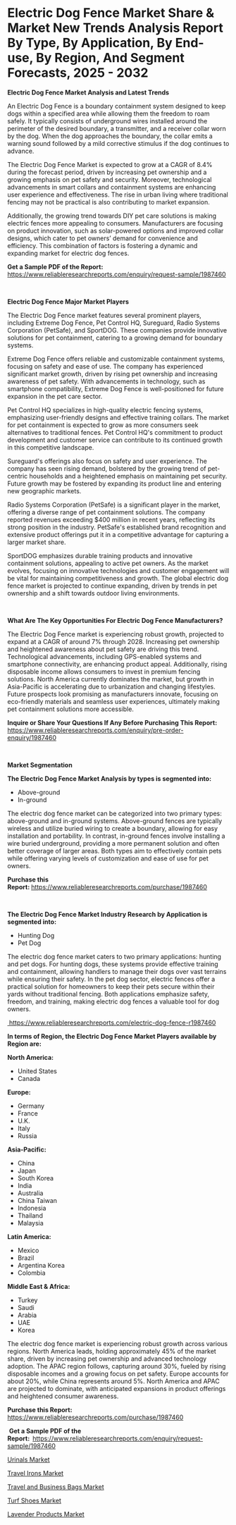 <p><h1>Electric Dog Fence Market Share & Market New Trends Analysis Report By Type, By Application, By End-use, By Region, And Segment Forecasts, 2025 - 2032</h1></p><p><strong>Electric Dog Fence Market Analysis and Latest Trends</strong></p>
<p><p>An Electric Dog Fence is a boundary containment system designed to keep dogs within a specified area while allowing them the freedom to roam safely. It typically consists of underground wires installed around the perimeter of the desired boundary, a transmitter, and a receiver collar worn by the dog. When the dog approaches the boundary, the collar emits a warning sound followed by a mild corrective stimulus if the dog continues to advance. </p><p>The Electric Dog Fence Market is expected to grow at a CAGR of 8.4% during the forecast period, driven by increasing pet ownership and a growing emphasis on pet safety and security. Moreover, technological advancements in smart collars and containment systems are enhancing user experience and effectiveness. The rise in urban living where traditional fencing may not be practical is also contributing to market expansion. </p><p>Additionally, the growing trend towards DIY pet care solutions is making electric fences more appealing to consumers. Manufacturers are focusing on product innovation, such as solar-powered options and improved collar designs, which cater to pet owners’ demand for convenience and efficiency. This combination of factors is fostering a dynamic and expanding market for electric dog fences.</p></p>
<p><strong>Get a Sample PDF of the Report:&nbsp;</strong> <a href="https://www.reliableresearchreports.com/enquiry/request-sample/1987460?utm_campaign=10&utm_medium=2&utm_source=Github&utm_content=ia&utm_term=08022025&utm_id=electric-dog-fence">https://www.reliableresearchreports.com/enquiry/request-sample/1987460</a></p>
<p>&nbsp;</p>
<p><strong>Electric Dog Fence Major Market Players</strong></p>
<p><p>The Electric Dog Fence market features several prominent players, including Extreme Dog Fence, Pet Control HQ, Sureguard, Radio Systems Corporation (PetSafe), and SportDOG. These companies provide innovative solutions for pet containment, catering to a growing demand for boundary systems.</p><p>Extreme Dog Fence offers reliable and customizable containment systems, focusing on safety and ease of use. The company has experienced significant market growth, driven by rising pet ownership and increasing awareness of pet safety. With advancements in technology, such as smartphone compatibility, Extreme Dog Fence is well-positioned for future expansion in the pet care sector.</p><p>Pet Control HQ specializes in high-quality electric fencing systems, emphasizing user-friendly designs and effective training collars. The market for pet containment is expected to grow as more consumers seek alternatives to traditional fences. Pet Control HQ's commitment to product development and customer service can contribute to its continued growth in this competitive landscape.</p><p>Sureguard's offerings also focus on safety and user experience. The company has seen rising demand, bolstered by the growing trend of pet-centric households and a heightened emphasis on maintaining pet security. Future growth may be fostered by expanding its product line and entering new geographic markets.</p><p>Radio Systems Corporation (PetSafe) is a significant player in the market, offering a diverse range of pet containment solutions. The company reported revenues exceeding $400 million in recent years, reflecting its strong position in the industry. PetSafe's established brand recognition and extensive product offerings put it in a competitive advantage for capturing a larger market share.</p><p>SportDOG emphasizes durable training products and innovative containment solutions, appealing to active pet owners. As the market evolves, focusing on innovative technologies and customer engagement will be vital for maintaining competitiveness and growth. The global electric dog fence market is projected to continue expanding, driven by trends in pet ownership and a shift towards outdoor living environments.</p></p>
<p>&nbsp;</p>
<p><strong>What Are The Key Opportunities For Electric Dog Fence Manufacturers?</strong></p>
<p><p>The Electric Dog Fence market is experiencing robust growth, projected to expand at a CAGR of around 7% through 2028. Increasing pet ownership and heightened awareness about pet safety are driving this trend. Technological advancements, including GPS-enabled systems and smartphone connectivity, are enhancing product appeal. Additionally, rising disposable income allows consumers to invest in premium fencing solutions. North America currently dominates the market, but growth in Asia-Pacific is accelerating due to urbanization and changing lifestyles. Future prospects look promising as manufacturers innovate, focusing on eco-friendly materials and seamless user experiences, ultimately making pet containment solutions more accessible.</p></p>
<p><strong>Inquire or Share Your Questions If Any Before Purchasing This Report:</strong> <a href="https://www.reliableresearchreports.com/enquiry/pre-order-enquiry/1987460?utm_campaign=10&utm_medium=2&utm_source=Github&utm_content=ia&utm_term=08022025&utm_id=electric-dog-fence">https://www.reliableresearchreports.com/enquiry/pre-order-enquiry/1987460</a></p>
<p>&nbsp;</p>
<p><strong>Market Segmentation</strong></p>
<p><strong>The Electric Dog Fence Market Analysis by types is segmented into:</strong></p>
<p><ul><li>Above-ground</li><li>In-ground</li></ul></p>
<p><p>The electric dog fence market can be categorized into two primary types: above-ground and in-ground systems. Above-ground fences are typically wireless and utilize buried wiring to create a boundary, allowing for easy installation and portability. In contrast, in-ground fences involve installing a wire buried underground, providing a more permanent solution and often better coverage of larger areas. Both types aim to effectively contain pets while offering varying levels of customization and ease of use for pet owners.</p></p>
<p><strong>Purchase this Report:&nbsp;</strong><a href="https://www.reliableresearchreports.com/purchase/1987460?utm_campaign=10&utm_medium=2&utm_source=Github&utm_content=ia&utm_term=08022025&utm_id=electric-dog-fence">https://www.reliableresearchreports.com/purchase/1987460</a></p>
<p>&nbsp;</p>
<p><strong>The Electric Dog Fence Market Industry Research by Application is segmented into:</strong></p>
<p><ul><li>Hunting Dog</li><li>Pet Dog</li></ul></p>
<p><p>The electric dog fence market caters to two primary applications: hunting and pet dogs. For hunting dogs, these systems provide effective training and containment, allowing handlers to manage their dogs over vast terrains while ensuring their safety. In the pet dog sector, electric fences offer a practical solution for homeowners to keep their pets secure within their yards without traditional fencing. Both applications emphasize safety, freedom, and training, making electric dog fences a valuable tool for dog owners.</p></p>
<p><a href="https://www.reliableresearchreports.com/electric-dog-fence-r1987460?utm_campaign=10&utm_medium=2&utm_source=Github&utm_content=ia&utm_term=08022025&utm_id=electric-dog-fence">&nbsp;https://www.reliableresearchreports.com/electric-dog-fence-r1987460</a></p>
<p><strong>In terms of Region, the Electric Dog Fence Market Players available by Region are:</strong></p>
<p>
    <p> <strong> North America: </strong>
        <ul>
            <li>United States</li>
            <li>Canada</li>
        </ul>
        </p> 
    <p> <strong> Europe: </strong>
        <ul>
            <li>Germany</li>
            <li>France</li>
            <li>U.K.</li>
            <li>Italy</li>
            <li>Russia</li>
        </ul>
        </p> 
    <p> <strong> Asia-Pacific: </strong>
        <ul>
            <li>China</li>
            <li>Japan</li>
            <li>South Korea</li>
            <li>India</li>
            <li>Australia</li>
            <li>China Taiwan</li>
            <li>Indonesia</li>
            <li>Thailand</li>
            <li>Malaysia</li>
        </ul>
        </p> 
    <p> <strong> Latin America: </strong>
        <ul>
            <li>Mexico</li>
            <li>Brazil</li>
            <li>Argentina Korea</li>
            <li>Colombia</li>
        </ul>
        </p> 
    <p> <strong> Middle East & Africa: </strong>
        <ul>
            <li>Turkey</li>
            <li>Saudi</li>
            <li>Arabia</li>
            <li>UAE</li>
            <li>Korea</li>
        </ul>
    </p>
    </p>
<p><p>The electric dog fence market is experiencing robust growth across various regions. North America leads, holding approximately 45% of the market share, driven by increasing pet ownership and advanced technology adoption. The APAC region follows, capturing around 30%, fueled by rising disposable incomes and a growing focus on pet safety. Europe accounts for about 20%, while China represents around 5%. North America and APAC are projected to dominate, with anticipated expansions in product offerings and heightened consumer awareness.</p></p>
<p><strong>Purchase this Report: </strong><a href="https://www.reliableresearchreports.com/purchase/1987460?utm_campaign=10&utm_medium=2&utm_source=Github&utm_content=ia&utm_term=08022025&utm_id=electric-dog-fence">https://www.reliableresearchreports.com/purchase/1987460</a></p>
<p>&nbsp;<strong>Get a Sample PDF of the Report:&nbsp;&nbsp;</strong><a href="https://www.reliableresearchreports.com/enquiry/request-sample/1987460?utm_campaign=10&utm_medium=2&utm_source=Github&utm_content=ia&utm_term=08022025&utm_id=electric-dog-fence">https://www.reliableresearchreports.com/enquiry/request-sample/1987460</a></p>
<p><strong></strong></p>
<p><p><a href="https://github.com/anuellaruska/Market-Research-Report-List-1/blob/main/urinals-market.md?utm_campaign=10&utm_medium=2&utm_source=Github&utm_content=ia&utm_term=08022025&utm_id=electric-dog-fence">Urinals Market</a></p><p><a href="https://github.com/waverlyam689/Market-Research-Report-List-1/blob/main/travel-irons-market.md?utm_campaign=10&utm_medium=2&utm_source=Github&utm_content=ia&utm_term=08022025&utm_id=electric-dog-fence">Travel Irons Market</a></p><p><a href="https://github.com/barnickclara79/Market-Research-Report-List-1/blob/main/travel-and-business-bags-market.md?utm_campaign=10&utm_medium=2&utm_source=Github&utm_content=ia&utm_term=08022025&utm_id=electric-dog-fence">Travel and Business Bags Market</a></p><p><a href="https://github.com/tselahiara/Market-Research-Report-List-1/blob/main/turf-shoes-market.md?utm_campaign=10&utm_medium=2&utm_source=Github&utm_content=ia&utm_term=08022025&utm_id=electric-dog-fence">Turf Shoes Market</a></p><p><a href="https://github.com/boyermaragaret8392/Market-Research-Report-List-1/blob/main/lavender-products-market.md?utm_campaign=10&utm_medium=2&utm_source=Github&utm_content=ia&utm_term=08022025&utm_id=electric-dog-fence">Lavender Products Market</a></p></p>